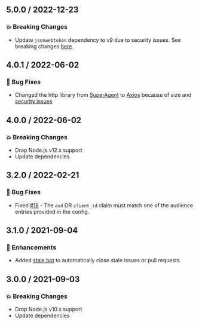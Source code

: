 ## 5.0.0 / 2022-12-23

### :boom: Breaking Changes

- Update `jsonwebtoken` dependency to v9 due to security issues. See breaking changes [here](https://github.com/auth0/node-jsonwebtoken/blob/master/CHANGELOG.md#900---2022-12-21).

## 4.0.1 / 2022-06-02

### :lady_beetle: Bug Fixes

- Changed the http library from [SuperAgent](https://www.npmjs.com/package/superagent) to [Axios](https://www.npmjs.com/package/axios) because of size and [security issues](https://security.snyk.io/vuln/SNYK-JS-FORMIDABLE-2838956)

## 4.0.0 / 2022-06-02

### :boom: Breaking Changes

- Drop Node.js v12.x support
- Update dependencies

## 3.2.0 / 2022-02-21

### :lady_beetle: Bug Fixes

- Fixed [#18](https://github.com/buccfer/aws-cognito-express/issues/18) - The `aud` OR `client_id` claim must match one of the audience entries provided in the config.

## 3.1.0 / 2021-09-04

### :tada: Enhancements

- Added [stale bot](https://github.com/probot/stale) to automatically close stale issues or pull requests

## 3.0.0 / 2021-09-03

### :boom: Breaking Changes

- Drop Node.js v10.x support
- Update dependencies